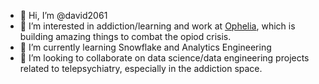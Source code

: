 - 👋 Hi, I’m @david2061
- 👀 I’m interested in addiction/learning and work at [Ophelia](https://ophelia.com), which is building amazing things to combat the opiod crisis.
- 🌱 I’m currently learning Snowflake and Analytics Engineering
- 💞️ I’m looking to collaborate on data science/data engineering projects related to telepsychiatry, especially in the addiction space.

<!---
david2061/david2061 is a ✨ special ✨ repository because its `README.md` (this file) appears on your GitHub profile.
You can click the Preview link to take a look at your changes.
--->

